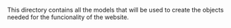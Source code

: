 This directory contains all the models that will be used to create the objects
needed for the funcionality of the website.